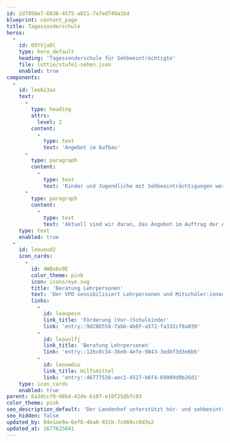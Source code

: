 ```yaml
---
id: 2d7858e7-6836-4575-a821-7a7ed749a1bd
blueprint: content_page
title: Tagessonderschule
heros:
  -
    id: O5YVjaDl
    type: hero_default
    heading: 'Tagessonderschule für Sehbeeinträchtigte'
    file: lottie/stufe1-sehen.json
    enabled: true
components:
  -
    id: lee6z3az
    text:
      -
        type: heading
        attrs:
          level: 2
        content:
          -
            type: text
            text: 'Angebot im Aufbau'
      -
        type: paragraph
        content:
          -
            type: text
            text: 'Kinder und Jugendliche mit Sehbeeinträchtigungen werden voraussichtlich ab dem Schuljahr 2024/25 am Landenhof die Tagessonderschule Sehen besuchen können. '
      -
        type: paragraph
        content:
          -
            type: text
            text: 'Aktuell sind wir daran, das Angebot im Auftrag der Abteilung Sonderschulung, Heime und Werkstätten des Departements Bildung, Kultur und Sport des Kantons Aargau aufzubauen.'
    type: text
    enabled: true
  -
    id: leououd2
    icon_cards:
      -
        id: 4WBx6v9E
        color_theme: pink
        icon: icons/eye.svg
        title: 'Beratung Lehrpersonen'
        text: 'Der VPD sensibilisiert Lehrpersonen und Mitschüler:innen für die Bedürfnisse sehbeeinträchtigter Menschen. Erfahren Sie mehr.'
        links:
          -
            id: leoupecn
            link_title: 'Förderung (Vor-)Schulkinder'
            link: 'entry::9d286558-7abb-4b0f-a572-fa332cf8a039'
          -
            id: leouvlfj
            link_title: 'Beratung Lehrpersonen'
            link: 'entry::12bc0c34-36e0-4efe-9843-3edbf3d3e6bb'
          -
            id: leouwduu
            link_title: Hilfsmittel
            link: 'entry::46777538-aec1-4527-b6f4-69909d9b26d1'
    type: icon_cards
    enabled: true
parent: 6a3dccf0-98b4-42de-b107-e10f25db7c83
color_theme: pink
seo_description_default: 'Der Landenhof unterstützt hör- und sehbeeinträchtigte Kinder & Jugendliche in ihrem selbstbestimmten Leben durch Förderung ihrer Fähigkeiten & Entwicklung'
seo_hidden: false
updated_by: 04e1ae9a-6ef8-4ba0-931b-7cd69cc0d3a2
updated_at: 1677625841
---
```

